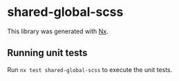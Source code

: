 # shared-global-scss

This library was generated with [Nx](https://nx.dev).

## Running unit tests

Run `nx test shared-global-scss` to execute the unit tests.
